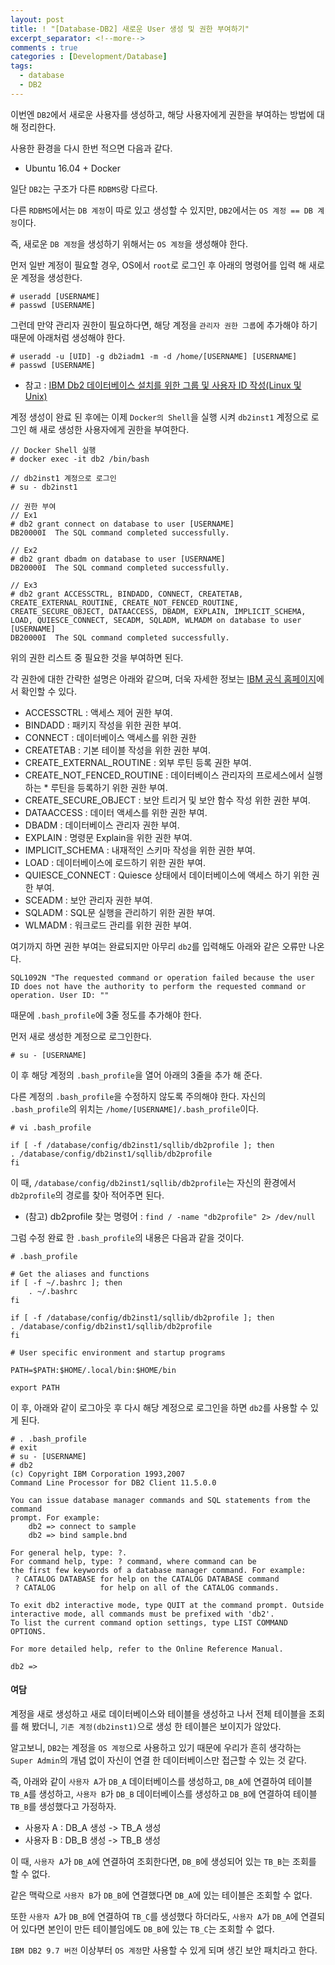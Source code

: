 ```yaml
---
layout: post
title: ! "[Database-DB2] 새로운 User 생성 및 권한 부여하기"
excerpt_separator: <!--more-->
comments : true
categories : [Development/Database]
tags:
  - database
  - DB2
---
```


이번엔 `DB2`에서 새로운 사용자를 생성하고, 해당 사용자에게 권한을 부여하는 방법에 대해 정리한다.  

<!--more-->

사용한 환경을 다시 한번 적으면 다음과 같다.  

* Ubuntu 16.04 + Docker

일단 `DB2`는 구조가 다른 `RDBMS`랑 다르다.  

다른 `RDBMS`에서는 `DB 계정`이 따로 있고 생성할 수 있지만, `DB2`에서는 `OS 계정 == DB 계정`이다.  

즉, 새로운 `DB 계정`을 생성하기 위해서는 `OS 계정`을 생성해야 한다.  

먼저 일반 계정이 필요할 경우, OS에서 `root`로 로그인 후 아래의 명령어를 입력 해 새로운 계정을 생성한다.  

```
# useradd [USERNAME]
# passwd [USERNAME]
```

그런데 만약 관리자 권한이 필요하다면, 해당 계정을 `관리자 권한 그룹`에 추가해야 하기 때문에 아래처럼 생성해야 한다.  

```
# useradd -u [UID] -g db2iadm1 -m -d /home/[USERNAME] [USERNAME]
# passwd [USERNAME]
```

* 참고 : [IBM Db2 데이터베이스 설치를 위한 그룹 및 사용자 ID 작성(Linux 및 Unix)](https://www.ibm.com/support/knowledgecenter/ko/SSEPGG_11.1.0/com.ibm.db2.luw.qb.server.doc/doc/t0006742.html)

계정 생성이 완료 된 후에는 이제 `Docker의 Shell`을 실행 시켜 `db2inst1` 계정으로 로그인 해 새로 생성한 사용자에게 권한을 부여한다.  

```
// Docker Shell 실행
# docker exec -it db2 /bin/bash

// db2inst1 계정으로 로그인
# su - db2inst1

// 권한 부여
// Ex1
# db2 grant connect on database to user [USERNAME]
DB20000I  The SQL command completed successfully.

// Ex2
# db2 grant dbadm on database to user [USERNAME]
DB20000I  The SQL command completed successfully.

// Ex3
# db2 grant ACCESSCTRL, BINDADD, CONNECT, CREATETAB, CREATE_EXTERNAL_ROUTINE, CREATE_NOT_FENCED_ROUTINE, CREATE_SECURE_OBJECT, DATAACCESS, DBADM, EXPLAIN, IMPLICIT_SCHEMA, LOAD, QUIESCE_CONNECT, SECADM, SQLADM, WLMADM on database to user [USERNAME] 
DB20000I  The SQL command completed successfully.
```

위의 권한 리스트 중 필요한 것을 부여하면 된다.  

각 권한에 대한 간략한 설명은 아래와 같으며, 더욱 자세한 정보는 [IBM 공식 홈페이지](https://www.ibm.com/support/knowledgecenter/ko/SSEPGG_10.5.0/com.ibm.db2.luw.sql.ref.doc/doc/r0000958.html)에서 확인할 수 있다.  

* ACCESSCTRL : 액세스 제어 권한 부여.
* BINDADD : 패키지 작성을 위한 권한 부여.
* CONNECT : 데이터베이스 액세스를 위한 권한
* CREATETAB : 기본 테이블 작성을 위한 권한 부여.
* CREATE_EXTERNAL_ROUTINE : 외부 루틴 등록 권한 부여.
* CREATE_NOT_FENCED_ROUTINE : 데이터베이스 관리자의 프로세스에서 실행하는 * 루틴을 등록하기 위한 권한 부여.
* CREATE_SECURE_OBJECT : 보안 트리거 및 보안 함수 작성 위한 권한 부여.
* DATAACCESS : 데이터 액세스를 위한 권한 부여.
* DBADM : 데이터베이스 관리자 권한 부여.
* EXPLAIN : 명령문 Explain을 위한 권한 부여.
* IMPLICIT_SCHEMA : 내재적인 스키마 작성을 위한 권한 부여.
* LOAD : 데이터베이스에 로드하기 위한 권한 부여.
* QUIESCE_CONNECT : Quiesce 상태에서 데이터베이스에 액세스 하기 위한 권한 부여.
* SCEADM : 보안 관리자 권한 부여.
* SQLADM : SQL문 실행을 관리하기 위한 권한 부여.
* WLMADM : 워크로드 관리를 위한 권한 부여.

여기까지 하면 권한 부여는 완료되지만 아무리 `db2`를 입력해도 아래와 같은 오류만 나온다.  

```
SQL1092N "The requested command or operation failed because the user ID does not have the authority to perform the requested command or operation. User ID: ""
```

때문에 `.bash_profile`에 3줄 정도를 추가해야 한다.  

먼저 새로 생성한 계정으로 로그인한다.  

```
# su - [USERNAME]
```

이 후 해당 계정의 `.bash_profile`을 열어 아래의 3줄을 추가 해 준다.  

다른 계정의 `.bash_profile`을 수정하지 않도록 주의해야 한다. 자신의 `.bash_profile`의 위치는 `/home/[USERNAME]/.bash_profile`이다.  

```
# vi .bash_profile
```

```
if [ -f /database/config/db2inst1/sqllib/db2profile ]; then
. /database/config/db2inst1/sqllib/db2profile
fi
```

이 때, `/database/config/db2inst1/sqllib/db2profile`는 자신의 환경에서 `db2profile`의 경로를 찾아 적어주면 된다.  

* (참고) db2profile 찾는 명령어 : `find / -name "db2profile" 2> /dev/null`  

그럼 수정 완료 한 `.bash_profile`의 내용은 다음과 같을 것이다.  

```
# .bash_profile

# Get the aliases and functions
if [ -f ~/.bashrc ]; then
	. ~/.bashrc
fi

if [ -f /database/config/db2inst1/sqllib/db2profile ]; then
. /database/config/db2inst1/sqllib/db2profile
fi

# User specific environment and startup programs

PATH=$PATH:$HOME/.local/bin:$HOME/bin

export PATH
```

이 후, 아래와 같이 로그아웃 후 다시 해당 계정으로 로그인을 하면 `db2`를 사용할 수 있게 된다.  

```
# . .bash_profile
# exit
# su - [USERNAME]
# db2
(c) Copyright IBM Corporation 1993,2007
Command Line Processor for DB2 Client 11.5.0.0

You can issue database manager commands and SQL statements from the command 
prompt. For example:
    db2 => connect to sample
    db2 => bind sample.bnd

For general help, type: ?.
For command help, type: ? command, where command can be
the first few keywords of a database manager command. For example:
 ? CATALOG DATABASE for help on the CATALOG DATABASE command
 ? CATALOG          for help on all of the CATALOG commands.

To exit db2 interactive mode, type QUIT at the command prompt. Outside 
interactive mode, all commands must be prefixed with 'db2'.
To list the current command option settings, type LIST COMMAND OPTIONS.

For more detailed help, refer to the Online Reference Manual.

db2 =>
```

#### 여담  
계정을 새로 생성하고 새로 데이터베이스와 테이블을 생성하고 나서 전체 테이블을 조회를 해 봤더니, `기존 계정(db2inst1)`으로 생성 한 테이블은 보이지가 않았다.  

알고보니, `DB2`는 계정을 `OS 계정`으로 사용하고 있기 때문에 우리가 흔히 생각하는 `Super Admin`의 개념 없이 자신이 연결 한 데이터베이스만 접근할 수 있는 것 같다.  

즉, 아래와 같이 `사용자 A`가 `DB_A` 데이터베이스를 생성하고, `DB_A`에 연결하여 테이블 `TB_A`를 생성하고, `사용자 B`가 `DB_B` 데이터베이스를 생성하고 `DB_B`에 연결하여 테이블 `TB_B`를 생성했다고 가정하자.  

* 사용자 A : DB_A 생성 -> TB_A 생성
* 사용자 B : DB_B 생성 -> TB_B 생성

이 때, `사용자 A`가 `DB_A`에 연결하여 조회한다면, `DB_B`에 생성되어 있는 `TB_B`는 조회를 할 수 없다.  

같은 맥락으로 `사용자 B`가 `DB_B`에 연결했다면 `DB_A`에 있는 테이블은 조회할 수 없다.  

또한 `사용자 A`가 `DB_B`에 연결하여 `TB_C`를 생성했다 하더라도, `사용자 A`가 `DB_A`에 연결되어 있다면 본인이 만든 테이블임에도 `DB_B`에 있는 `TB_C`는 조회할 수 없다.  

`IBM DB2 9.7 버전` 이상부터 `OS 계정`만 사용할 수 있게 되며 생긴 보안 패치라고 한다.  
